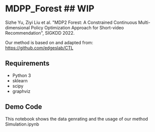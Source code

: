 # MDPP_Forest ## WIP
Sizhe Yu, Ziyi Liu et al. "MDP2 Forest: A Constrained Continuous Multi-dimensional Policy Optimization Approach for Short-video Recommendation", SIGKDD 2022.

Our method is based on and adapted from: https://github.com/edgeslab/CTL

## Requirements
- Python 3
- sklearn
- scipy 
- graphviz

## Demo Code
This notebook shows the data genrating and the usage of our method 
    Simulation.ipynb

